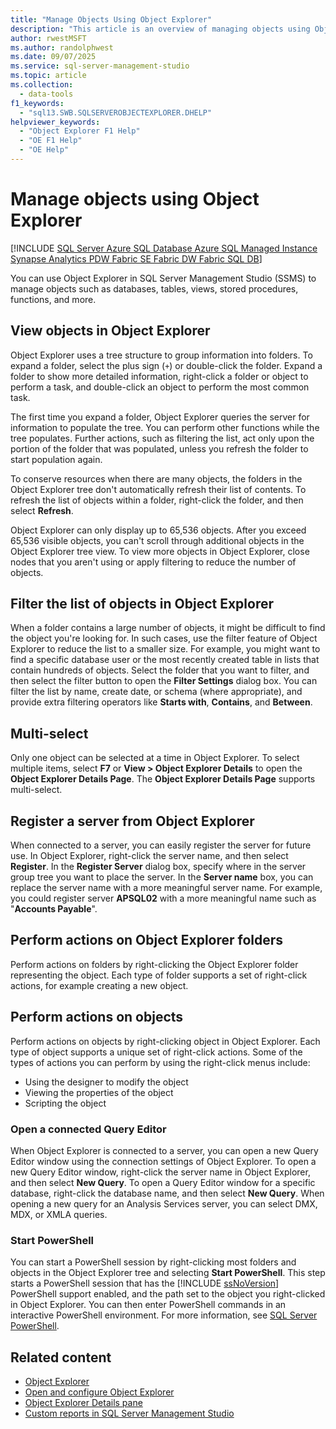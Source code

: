 ```yaml
---
title: "Manage Objects Using Object Explorer"
description: "This article is an overview of managing objects using Object Explorer in SQL Server Management Studio."
author: rwestMSFT
ms.author: randolphwest
ms.date: 09/07/2025
ms.service: sql-server-management-studio
ms.topic: article
ms.collection:
  - data-tools
f1_keywords:
  - "sql13.SWB.SQLSERVEROBJECTEXPLORER.DHELP"
helpviewer_keywords:
  - "Object Explorer F1 Help"
  - "OE F1 Help"
  - "OE Help"
---
```


# Manage objects using Object Explorer

[!INCLUDE [SQL Server Azure SQL Database Azure SQL Managed Instance Synapse Analytics PDW Fabric SE Fabric DW Fabric SQL DB](../includes/applies-to-version/sql-asdb-asdbmi-asa-pdw-fabricse-fabricdw-fabricsqldb.md)]

You can use Object Explorer in SQL Server Management Studio (SSMS) to manage objects such as databases, tables, views, stored procedures, functions, and more.

## View objects in Object Explorer

Object Explorer uses a tree structure to group information into folders. To expand a folder, select the plus sign (`+`) or double-click the folder. Expand a folder to show more detailed information, right-click a folder or object to perform a task, and double-click an object to perform the most common task.

The first time you expand a folder, Object Explorer queries the server for information to populate the tree. You can perform other functions while the tree populates. Further actions, such as filtering the list, act only upon the portion of the folder that was populated, unless you refresh the folder to start population again.

To conserve resources when there are many objects, the folders in the Object Explorer tree don't automatically refresh their list of contents. To refresh the list of objects within a folder, right-click the folder, and then select **Refresh**.

Object Explorer can only display up to 65,536 objects. After you exceed 65,536 visible objects, you can't scroll through additional objects in the Object Explorer tree view. To view more objects in Object Explorer, close nodes that you aren't using or apply filtering to reduce the number of objects.

## Filter the list of objects in Object Explorer

When a folder contains a large number of objects, it might be difficult to find the object you're looking for. In such cases, use the filter feature of Object Explorer to reduce the list to a smaller size. For example, you might want to find a specific database user or the most recently created table in lists that contain hundreds of objects. Select the folder that you want to filter, and then select the filter button to open the **Filter Settings** dialog box. You can filter the list by name, create date, or schema (where appropriate), and provide extra filtering operators like **Starts with**, **Contains**, and **Between**.

## Multi-select

Only one object can be selected at a time in Object Explorer. To select multiple items, select **F7** or **View > Object Explorer Details** to open the **Object Explorer Details Page**. The **Object Explorer Details Page** supports multi-select.

## Register a server from Object Explorer

When connected to a server, you can easily register the server for future use. In Object Explorer, right-click the server name, and then select **Register**. In the **Register Server** dialog box, specify where in the server group tree you want to place the server. In the **Server name** box, you can replace the server name with a more meaningful server name. For example, you could register server **APSQL02** with a more meaningful name such as "**Accounts Payable**".

## Perform actions on Object Explorer folders

Perform actions on folders by right-clicking the Object Explorer folder representing the object. Each type of folder supports a set of right-click actions, for example creating a new object.

## Perform actions on objects

Perform actions on objects by right-clicking object in Object Explorer. Each type of object supports a unique set of right-click actions. Some of the types of actions you can perform by using the right-click menus include:

- Using the designer to modify the object
- Viewing the properties of the object
- Scripting the object

### Open a connected Query Editor

When Object Explorer is connected to a server, you can open a new Query Editor window using the connection settings of Object Explorer. To open a new Query Editor window, right-click the server name in Object Explorer, and then select **New Query**. To open a Query Editor window for a specific database, right-click the database name, and then select **New Query**. When opening a new query for an Analysis Services server, you can select DMX, MDX, or XMLA queries.

### Start PowerShell

You can start a PowerShell session by right-clicking most folders and objects in the Object Explorer tree and selecting **Start PowerShell**. This step starts a PowerShell session that has the [!INCLUDE [ssNoVersion](../includes/ssnoversion-md.md)] PowerShell support enabled, and the path set to the object you right-clicked in Object Explorer. You can then enter PowerShell commands in an interactive PowerShell environment. For more information, see [SQL Server PowerShell](/powershell/sql-server/sql-server-powershell).

## Related content

- [Object Explorer](object-explorer.md)
- [Open and configure Object Explorer](open-and-configure-object-explorer.md)
- [Object Explorer Details pane](object-explorer-details-pane.md)
- [Custom reports in SQL Server Management Studio](custom-reports-in-management-studio.md)
